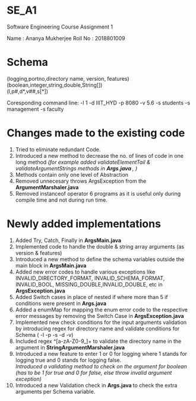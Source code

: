 # SE_A1
Software Engineering Course Assignment 1

Name    : Ananya Mukherjee
Roll No : 2018801009

# Schema

(logging,portno,directory name, version, features)  <br>
(boolean,integer,string,double,String[])     <br> 
(l,p#,d*,v##,s[*])       <br>

Coresponding command line: -l 1 -d IIIT_HYD -p 8080 -v 5.6 -s students -s management -s faculty

# Changes made to the existing code
1. Tried to eliminate redundant Code.
2. Introduced a new method to decrease the no. of lines of code in one long method 
<i> (for example added validateElementTail & validateArgumentStrings methods in <b> Args.java </b>, ) </i>
3. Methods contain only one level of Abstraction
4. Removed unnecesary throws ArgsException from the <b> ArgumentMarshaler.java </b>
5. Removed instanceof operator 6 programs as it is useful only during compile time and not during run time.

# Newly added implementations 
1. Added Try, Catch, Finally in <b> ArgsMain.java </b>
2. Implemented code to handle the double & string array arguments (as version & features) 
3. Introduced a new method to define the schema variables outside the main block in <b> ArgsMain.java </b>
4. Added new error codes to handle various exceptions like INVALID_DIRECTORY_FORMAT, INVALID_SCHEMA_FORMAT, INVALID_BOOL, MISSING_DOUBLE,INVALID_DOUBLE, etc in  <b> ArgsException.java </b>
5. Added Switch cases in place of nested if where more than 5 if conditions were present in  <b> Args.java </b>
6. Added a enumMap for mapping the enum error code to the respective error messages by removing the Switch Case in  <b> ArgsException.java </b>
7. Implemented new check conditions for the input arguments validation by introducing regex for directory name and validate conditions for Schema ( -l -p -s -d -v) 
8. Included regex ^[a-zA-Z0-9_]+   to validate the directory name in the argument in <b> StringArgumentMarshaler.java </b>
9. Introduced a new feature to enter 1 or 0 for logging where 1 stands for logging true and 0 stands for logging false. <br>
 <i > Introduced a validating method to check on the argument for boolean (has to be 1 for true and 0 for false, else throw invalid argument exception) </i>
10. Introduced a new Validation check in <b> Args.java </b> to check the extra arguments per Schema variable.




